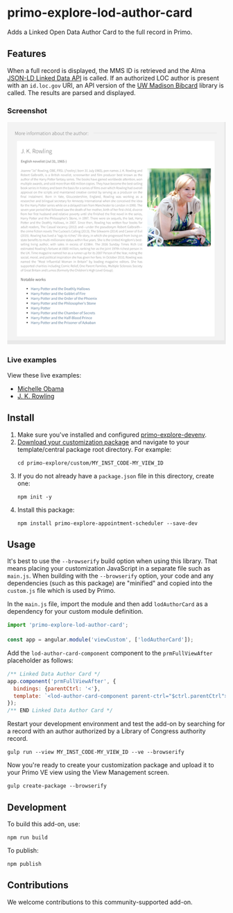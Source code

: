 # primo-explore-lod-author-card
Adds a Linked Open Data Author Card to the full record in Primo. 

## Features
When a full record is displayed, the MMS ID is retrieved and the Alma [JSON-LD Linked Data API](https://developers.exlibrisgroup.com/alma/integrations/linked_data/jsonld/) is called. If an authorized LOC author is present with an `id.loc.gov` URI, an API version of the [UW Madison Bibcard](https://github.com/UW-Madison-Library/bibcard) library is called. The results are parsed and displayed.

### Screenshot
![screenshot](primo-explore-lod-author-card.png)

### Live examples
View these live examples:
* [Michelle Obama](https://tr-integration.primo.exlibrisgroup.com/discovery/fulldisplay?docid=alma99503141300561&vid=TR_INTEGRATION_INST:LD)
* [J. K. Rowling](https://tr-integration.primo.exlibrisgroup.com/discovery/fulldisplay?docid=alma99439777500561&vid=TR_INTEGRATION_INST:LD)

## Install
1. Make sure you've installed and configured [primo-explore-devenv](https://github.com/ExLibrisGroup/primo-explore-devenv).
2. [Download your customization package](https://knowledge.exlibrisgroup.com/Primo/Product_Documentation/020Primo_VE/Primo_VE_\(English\)/050Display_Configuration/010Configuring_Discovery_Views_for_Primo_VE#Branding_Your_View) and navigate to your template/central package root directory. For example:
    ```
    cd primo-explore/custom/MY_INST_CODE-MY_VIEW_ID
    ```
3. If you do not already have a `package.json` file in this directory, create one:
    ```
    npm init -y
    ```
4. Install this package:
    ```
    npm install primo-explore-appointment-scheduler --save-dev
    ```

## Usage
It's best to use the `--browserify` build option when using this library. That means placing your customization JavaScript in a separate file such as `main.js`. When building with the `--browserify` option, your code and any dependencies (such as this package) are "minified" and copied into the `custom.js` file which is used by Primo. 

In the `main.js` file, import the module and then add `lodAuthorCard` as a dependency for your custom module definition.
```javascript
import 'primo-explore-lod-author-card';

const app = angular.module('viewCustom', ['lodAuthorCard']);
```

Add the `lod-author-card-component` component to the `prmFullViewAfter` placeholder as follows:
```js
/** Linked Data Author Card */
app.component('prmFullViewAfter', {
  bindings: {parentCtrl: '<'},
  template: `<lod-author-card-component parent-ctrl="$ctrl.parentCtrl"></lod-author-card-component>`
});
/** END Linked Data Author Card */
```

Restart your development environment and test the add-on by searching for a record with an author authorized by a Library of Congress authority record.
```
gulp run --view MY_INST_CODE-MY_VIEW_ID --ve --browserify
```

Now you're ready to create your customization package and upload it to your Primo VE view using the View Management screen.
```
gulp create-package --browserify
```

## Development
To build this add-on, use:
```
npm run build
```

To publish:
```
npm publish
```

## Contributions
We welcome contributions to this community-supported add-on.
